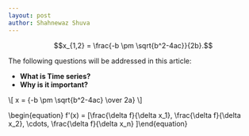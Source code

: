 ```yaml
---
layout: post
author: Shahnewaz Shuva
---
```



$$x_{1,2} = \frac{-b \pm \sqrt{b^2-4ac}}{2b}.$$

The following questions will be addressed in this article:
- **What is Time series?**
- **Why is it important?**

\\[ x = {-b \pm \sqrt{b^2-4ac} \over 2a} \\]

\begin{equation}
f'(x) = \[\frac{\delta f}{\delta x_1}, \frac{\delta f}{\delta x_2}, \cdots, \frac{\delta f}{\delta x_n} \]\end{equation}
